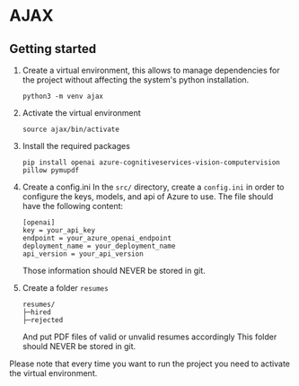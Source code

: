 # AJAX

## Getting started

1. Create a virtual environment, this allows to manage dependencies for the project without affecting the system's python installation.
   ```
   python3 -m venv ajax
   ```

2. Activate the virtual environment
   ```
   source ajax/bin/activate
   ```
   
3. Install the required packages
   ```
   pip install openai azure-cognitiveservices-vision-computervision pillow pymupdf
   ```
4. Create a config.ini
   In the `src/` directory, create a `config.ini` in order to configure the keys, models, and api of Azure to use.
   The file should have the following content:
   ```
   [openai]
   key = your_api_key
   endpoint = your_azure_openai_endpoint
   deployment_name = your_deployment_name
   api_version = your_api_version
   ```
   Those information should NEVER be stored in git. 
5. Create a folder `resumes`
   ```
   resumes/
   ├─hired
   ├─rejected
   ```
   And put PDF files of valid or unvalid resumes accordingly
   This folder should NEVER be stored in git.

Please note that every time you want to run the project you need to activate the virtual environment. 
